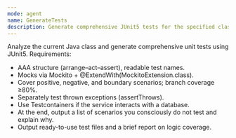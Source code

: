 ```yaml
---
mode: agent
name: GenerateTests
description: Generate comprehensive JUnit5 tests for the specified class.
---
```

Analyze the current Java class and generate comprehensive unit tests using JUnit5.
Requirements:
- AAA structure (arrange–act–assert), readable test names.
- Mocks via Mockito + @ExtendWith(MockitoExtension.class).
- Cover positive, negative, and boundary scenarios; branch coverage ≥80%.
- Separately test thrown exceptions (assertThrows).
- Use Testcontainers if the service interacts with a database.
- At the end, output a list of scenarios you consciously do not test and explain why.
- Output ready-to-use test files and a brief report on logic coverage.